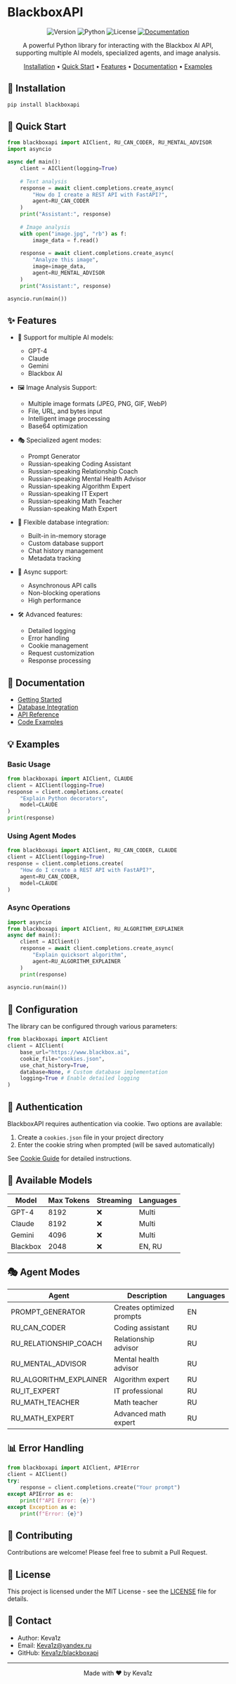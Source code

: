 # BlackboxAPI

<div align="center">

![Version](https://img.shields.io/badge/version-0.5.0-blue.svg)
![Python](https://img.shields.io/badge/python-3.8+-blue.svg)
![License](https://img.shields.io/badge/license-MIT-green.svg)
[![Documentation](https://img.shields.io/badge/docs-examples-brightgreen.svg)](examples/)

A powerful Python library for interacting with the Blackbox AI API, supporting multiple AI models, specialized agents, and image analysis.

[Installation](#installation) •
[Quick Start](#quick-start) •
[Features](#features) •
[Documentation](#documentation) •
[Examples](#examples)

</div>

## 🚀 Installation

```bash
pip install blackboxapi
```

## 🚀 Quick Start

```python
from blackboxapi import AIClient, RU_CAN_CODER, RU_MENTAL_ADVISOR
import asyncio

async def main():
    client = AIClient(logging=True)
    
    # Text analysis
    response = await client.completions.create_async(
        "How do I create a REST API with FastAPI?",
        agent=RU_CAN_CODER
    )
    print("Assistant:", response)
    
    # Image analysis
    with open("image.jpg", "rb") as f:
        image_data = f.read()
    
    response = await client.completions.create_async(
        "Analyze this image",
        image=image_data,
        agent=RU_MENTAL_ADVISOR
    )
    print("Assistant:", response)

asyncio.run(main())
```

## ✨ Features

- 🤖 Support for multiple AI models:
  - GPT-4
  - Claude
  - Gemini
  - Blackbox AI

- 🖼️ Image Analysis Support:
  - Multiple image formats (JPEG, PNG, GIF, WebP)
  - File, URL, and bytes input
  - Intelligent image processing
  - Base64 optimization

- 🎭 Specialized agent modes:
  - Prompt Generator
  - Russian-speaking Coding Assistant
  - Russian-speaking Relationship Coach
  - Russian-speaking Mental Health Advisor
  - Russian-speaking Algorithm Expert
  - Russian-speaking IT Expert
  - Russian-speaking Math Teacher
  - Russian-speaking Math Expert

- 💾 Flexible database integration:
  - Built-in in-memory storage
  - Custom database support
  - Chat history management
  - Metadata tracking

- 🔄 Async support:
  - Asynchronous API calls
  - Non-blocking operations
  - High performance

- 🛠️ Advanced features:
  - Detailed logging
  - Error handling
  - Cookie management
  - Request customization
  - Response processing

## 📖 Documentation

- [Getting Started](examples/HowToGetCookie.md)
- [Database Integration](examples/HowToDB.md)
- [API Reference](examples/ApiReference.md)
- [Code Examples](tests/)

## 💡 Examples

### Basic Usage

```python
from blackboxapi import AIClient, CLAUDE
client = AIClient(logging=True)
response = client.completions.create(
    "Explain Python decorators",
    model=CLAUDE
)
print(response)
```

### Using Agent Modes

```python
from blackboxapi import AIClient, RU_CAN_CODER, CLAUDE
client = AIClient(logging=True)
response = client.completions.create(
    "How do I create a REST API with FastAPI?",
    agent=RU_CAN_CODER,
    model=CLAUDE
)
```

### Async Operations

```python
import asyncio
from blackboxapi import AIClient, RU_ALGORITHM_EXPLAINER
async def main():
    client = AIClient()
    response = await client.completions.create_async(
        "Explain quicksort algorithm",
        agent=RU_ALGORITHM_EXPLAINER
    )
    print(response)
    
asyncio.run(main())
```

## 🔧 Configuration

The library can be configured through various parameters:

```python
from blackboxapi import AIClient
client = AIClient(
    base_url="https://www.blackbox.ai",
    cookie_file="cookies.json",
    use_chat_history=True,
    database=None, # Custom database implementation
    logging=True # Enable detailed logging
)
```


## 🔑 Authentication

BlackboxAPI requires authentication via cookie. Two options are available:

1. Create a `cookies.json` file in your project directory
2. Enter the cookie string when prompted (will be saved automatically)

See [Cookie Guide](examples/HowToGetCookie.md) for detailed instructions.

## 🤖 Available Models

| Model | Max Tokens | Streaming | Languages |
|-------|------------|-----------|-----------|
| GPT-4 | 8192 | ❌ | Multi |
| Claude | 8192 | ❌ | Multi |
| Gemini | 4096 | ❌ | Multi |
| Blackbox | 2048 | ❌ | EN, RU |

## 🎭 Agent Modes

| Agent | Description | Languages |
|-------|-------------|-----------|
| PROMPT_GENERATOR | Creates optimized prompts | EN |
| RU_CAN_CODER | Coding assistant | RU |
| RU_RELATIONSHIP_COACH | Relationship advisor | RU |
| RU_MENTAL_ADVISOR | Mental health advisor | RU |
| RU_ALGORITHM_EXPLAINER | Algorithm expert | RU |
| RU_IT_EXPERT | IT professional | RU |
| RU_MATH_TEACHER | Math teacher | RU |
| RU_MATH_EXPERT | Advanced math expert | RU |

## 📊 Error Handling

```python
from blackboxapi import AIClient, APIError
client = AIClient()
try:
    response = client.completions.create("Your prompt")
except APIError as e:
    print(f"API Error: {e}")
except Exception as e:
    print(f"Error: {e}")
```

## 🤝 Contributing

Contributions are welcome! Please feel free to submit a Pull Request.

## 📝 License

This project is licensed under the MIT License - see the [LICENSE](LICENSE) file for details.

## 📧 Contact

- Author: Keva1z
- Email: Keva1z@yandex.ru
- GitHub: [Keva1z/blackboxapi](https://github.com/Keva1z/blackboxapi)

---

<p align="center">Made with ❤️ by Keva1z</p>